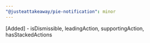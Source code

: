 ```yaml
---
"@justeattakeaway/pie-notification": minor
---
```


[Added] - isDismissible, leadingAction, supportingAction, hasStackedActions
